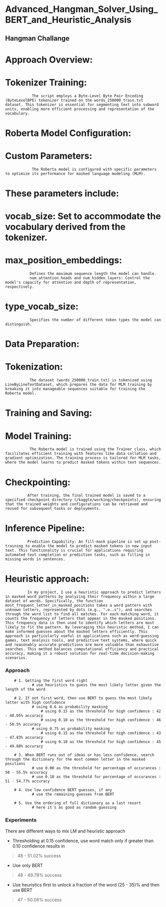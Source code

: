 # Advanced_Hangman_Solver_Using_BERT_and_Heuristic_Analysis

## Hangman Challange
       
# Approach Overview:
# Tokenizer Training: 
                The script employs a Byte-Level Byte Pair Encoding (ByteLevelBPE) tokenizer trained on the words_250000_train.txt dataset. This tokenizer is essential for segmenting text into subword units, enabling more efficient processing and representation of the vocabulary.

# Roberta Model Configuration:
# Custom Parameters:
                The Roberta model is configured with specific parameters to optimize its performance for masked language modeling (MLM). 

# These parameters include:
# vocab_size: Set to accommodate the vocabulary derived from the tokenizer.

# max_position_embeddings:
               Defines the maximum sequence length the model can handle.
               num_attention_heads and num_hidden_layers: Control the model's capacity for attention and depth of representation, respectively.

# type_vocab_size: 
               Specifies the number of different token types the model can distinguish.

# Data Preparation:
# Tokenization: 
               The dataset (words_250000_train.txt) is tokenized using LineByLineTextDataset, which prepares the data for MLM training by breaking it into manageable sequences suitable for training the Roberta model.

# Training and Saving:
# Model Training: 
               The Roberta model is trained using the Trainer class, which facilitates efficient training with features like data collation and gradient optimization. The training process is tailored for MLM tasks, where the model learns to predict masked tokens within text sequences.

# Checkpointing:  
              After training, the final trained model is saved to a specified checkpoint directory (/kaggle/working/checkpoints), ensuring that the trained weights and configurations can be retrieved and reused for subsequent tasks or deployments.

# Inference Pipeline:
              Prediction Capability: An fill-mask pipeline is set up post-training to enable the model to predict masked tokens in new input text. This functionality is crucial for applications requiring automated text completion or prediction tasks, such as filling in missing words in sentences.


# Heuristic approach:
              In my project, I use a heuristic approach to predict letters in masked word patterns by analyzing their frequency within a large dataset of words. Specifically, the function most_frequent_letter_in_masked_positions takes a word pattern with unknown letters, represented by dots (e.g., ".o..s"), and searches through the word list to find all matches. For each matching word, it counts the frequency of letters that appear in the masked positions. This frequency data is then used to identify which letters are most likely to fit the pattern. By leveraging this heuristic method, I can make informed guesses about the masked letters efficiently. This approach is particularly useful in applications such as word-guessing games, text analysis tools, and predictive text systems, where quick and reasonably accurate predictions are more valuable than exhaustive searches. This method balances computational efficiency and practical accuracy, making it a robust solution for real-time decision-making scenarios.
### Approach 
        # 1. Getting the first word right 
                # use heuristics to guess the most likely letter given the length of the word

        # 2. If not first word, then use BERT to guess the most likely letter with high confidence
                # using 0.6 as probability masking
                    # using 0.15 as the threshold for high confidence : 42 - 48.05% accuracy
                    # using 0.10 as the threshold for high confidence : 46 - 50.5% accuracy
                # using 0.75 as probability masking
                    # using 0.15 as the threshold for high confidence : 43 - 47.83% accuracy
                    # using 0.10 as the threshold for high confidence : 45 - 49.88% accuracy

        # 3. When BERT runs out of ideas or has less confidence, search through the dictionary for the most common letter in the masked positions
                # use 0.00 as the threshold for percentage of occurances : 50 - 55.5% accuracy
                # use 0.10 as the threshold for percentage of occurances : 51 - 54.77% accuracy

        # 4. Use low confidence BERT guesses, if any
                # use the remaining guesses from BERT

        # 5. Use the ordering of full dictionary as a last resort
                # here it's as good as random guessing

### Experiments

There are different ways to mix LM and heuristic approach

- Thresholding at 0.15 confidence, use word match only if greater than 0.10 confidence results in 

> 48 - 51.02% success

- Use only BERT

> 48 - 49.78% success

- Use heuristics first to unlock a fraction of the word (25 - 35)% and then use BERT

> 47 - 50.08% success
